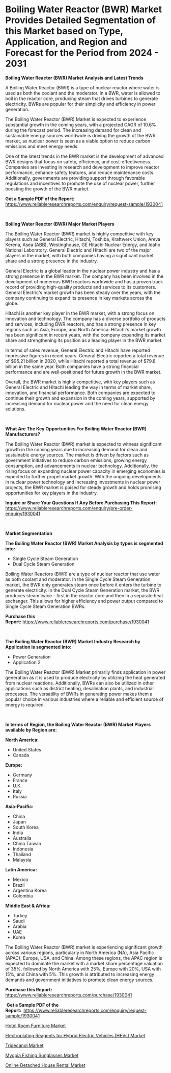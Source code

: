 <p><h1>Boiling Water Reactor (BWR) Market Provides Detailed Segmentation of this Market based on Type, Application, and Region and Forecast for the Period from 2024 - 2031</h1></p><p><strong>Boiling Water Reactor (BWR) Market Analysis and Latest Trends</strong></p>
<p><p>A Boiling Water Reactor (BWR) is a type of nuclear reactor where water is used as both the coolant and the moderator. In a BWR, water is allowed to boil in the reactor core, producing steam that drives turbines to generate electricity. BWRs are popular for their simplicity and efficiency in power generation.</p><p>The Boiling Water Reactor (BWR) Market is expected to experience substantial growth in the coming years, with a projected CAGR of 10.6% during the forecast period. The increasing demand for clean and sustainable energy sources worldwide is driving the growth of the BWR market, as nuclear power is seen as a viable option to reduce carbon emissions and meet energy needs.</p><p>One of the latest trends in the BWR market is the development of advanced BWR designs that focus on safety, efficiency, and cost-effectiveness. Companies are investing in research and development to improve reactor performance, enhance safety features, and reduce maintenance costs. Additionally, governments are providing support through favorable regulations and incentives to promote the use of nuclear power, further boosting the growth of the BWR market.</p></p>
<p><strong>Get a Sample PDF of the Report:&nbsp;</strong> <a href="https://www.reliableresearchreports.com/enquiry/request-sample/1930041">https://www.reliableresearchreports.com/enquiry/request-sample/1930041</a></p>
<p>&nbsp;</p>
<p><strong>Boiling Water Reactor (BWR) Major Market Players</strong></p>
<p><p>The Boiling Water Reactor (BWR) market is highly competitive with key players such as General Electric, Hitachi, Toshiba, Kraftwerk Union, Areva Kerena, Asea (ABB), Westinghouse, GE Hitachi Nuclear Energy, and Idaho National Laboratory. General Electric and Hitachi are two of the major players in the market, with both companies having a significant market share and a strong presence in the industry.</p><p>General Electric is a global leader in the nuclear power industry and has a strong presence in the BWR market. The company has been involved in the development of numerous BWR reactors worldwide and has a proven track record of providing high-quality products and services to its customers. General Electric's market growth has been steady over the years, with the company continuing to expand its presence in key markets across the globe.</p><p>Hitachi is another key player in the BWR market, with a strong focus on innovation and technology. The company has a diverse portfolio of products and services, including BWR reactors, and has a strong presence in key regions such as Asia, Europe, and North America. Hitachi's market growth has been significant in recent years, with the company expanding its market share and strengthening its position as a leading player in the BWR market.</p><p>In terms of sales revenue, General Electric and Hitachi have reported impressive figures in recent years. General Electric reported a total revenue of $95.21 billion in 2020, while Hitachi reported a total revenue of $79.8 billion in the same year. Both companies have a strong financial performance and are well-positioned for future growth in the BWR market.</p><p>Overall, the BWR market is highly competitive, with key players such as General Electric and Hitachi leading the way in terms of market share, innovation, and financial performance. Both companies are expected to continue their growth and expansion in the coming years, supported by increasing demand for nuclear power and the need for clean energy solutions.</p></p>
<p>&nbsp;</p>
<p><strong>What Are The Key Opportunities For Boiling Water Reactor (BWR) Manufacturers?</strong></p>
<p><p>The Boiling Water Reactor (BWR) market is expected to witness significant growth in the coming years due to increasing demand for clean and sustainable energy sources. The market is driven by factors such as government initiatives to reduce carbon emissions, growing energy consumption, and advancements in nuclear technology. Additionally, the rising focus on expanding nuclear power capacity in emerging economies is expected to further propel market growth. With the ongoing developments in nuclear power technology and increasing investments in nuclear power projects, the BWR market is poised for steady growth and holds promising opportunities for key players in the industry.</p></p>
<p><strong>Inquire or Share Your Questions If Any Before Purchasing This Report:</strong> <a href="https://www.reliableresearchreports.com/enquiry/pre-order-enquiry/1930041">https://www.reliableresearchreports.com/enquiry/pre-order-enquiry/1930041</a></p>
<p>&nbsp;</p>
<p><strong>Market Segmentation</strong></p>
<p><strong>The Boiling Water Reactor (BWR) Market Analysis by types is segmented into:</strong></p>
<p><ul><li>Single Cycle Steam Generation</li><li>Dual Cycle Steam Generation</li></ul></p>
<p><p>Boiling Water Reactors (BWR) are a type of nuclear reactor that use water as both coolant and moderator. In the Single Cycle Steam Generation market, the BWR only generates steam once before it enters the turbine to generate electricity. In the Dual Cycle Steam Generation market, the BWR produces steam twice - first in the reactor core and then in a separate heat exchanger. This allows for higher efficiency and power output compared to Single Cycle Steam Generation BWRs.</p></p>
<p><strong>Purchase this Report:&nbsp;</strong><a href="https://www.reliableresearchreports.com/purchase/1930041">https://www.reliableresearchreports.com/purchase/1930041</a></p>
<p>&nbsp;</p>
<p><strong>The Boiling Water Reactor (BWR) Market Industry Research by Application is segmented into:</strong></p>
<p><ul><li>Power Generation</li><li>Application 2</li></ul></p>
<p><p>The Boiling Water Reactor (BWR) Market primarily finds application in power generation as it is used to produce electricity by utilizing the heat generated from nuclear reactions. Additionally, BWRs can also be utilized in other applications such as district heating, desalination plants, and industrial processes. The versatility of BWRs in generating power makes them a popular choice in various industries where a reliable and efficient source of energy is required.</p></p>
<p>&nbsp;</p>
<p><strong>In terms of Region, the Boiling Water Reactor (BWR) Market Players available by Region are:</strong></p>
<p>
    <p> <strong> North America: </strong>
        <ul>
            <li>United States</li>
            <li>Canada</li>
        </ul>
        </p> 
    <p> <strong> Europe: </strong>
        <ul>
            <li>Germany</li>
            <li>France</li>
            <li>U.K.</li>
            <li>Italy</li>
            <li>Russia</li>
        </ul>
        </p> 
    <p> <strong> Asia-Pacific: </strong>
        <ul>
            <li>China</li>
            <li>Japan</li>
            <li>South Korea</li>
            <li>India</li>
            <li>Australia</li>
            <li>China Taiwan</li>
            <li>Indonesia</li>
            <li>Thailand</li>
            <li>Malaysia</li>
        </ul>
        </p> 
    <p> <strong> Latin America: </strong>
        <ul>
            <li>Mexico</li>
            <li>Brazil</li>
            <li>Argentina Korea</li>
            <li>Colombia</li>
        </ul>
        </p> 
    <p> <strong> Middle East & Africa: </strong>
        <ul>
            <li>Turkey</li>
            <li>Saudi</li>
            <li>Arabia</li>
            <li>UAE</li>
            <li>Korea</li>
        </ul>
    </p>
    </p>
<p><p>The Boiling Water Reactor (BWR) market is experiencing significant growth across various regions, particularly in North America (NA), Asia Pacific (APAC), Europe, USA, and China. Among these regions, the APAC region is expected to dominate the market with a market share percentage valuation of 35%, followed by North America with 25%, Europe with 20%, USA with 15%, and China with 5%. This growth is attributed to increasing energy demands and government initiatives to promote clean energy sources.</p></p>
<p><strong>Purchase this Report: </strong><a href="https://www.reliableresearchreports.com/purchase/1930041">https://www.reliableresearchreports.com/purchase/1930041</a></p>
<p>&nbsp;<strong>Get a Sample PDF of the Report:&nbsp;&nbsp;</strong><a href="https://www.reliableresearchreports.com/enquiry/request-sample/1930041">https://www.reliableresearchreports.com/enquiry/request-sample/1930041</a></p>
<p><strong></strong></p>
<p><p><a href="https://view.publitas.com/reportprime-1/decoding-the-hotel-room-furniture-market-a-deep-dive-into-the-latest-market-trends-market-segmentation-and-competitive-analysis/">Hotel Room Furniture Market</a></p><p><a href="https://silk-columnist-571.notion.site/Electroplating-Reagents-for-Hybrid-Electric-Vehicles-HEVs-Market-Size-2024-2031-Global-Industria-b7ef58658a5c415a842c0c5880174939">Electroplating Reagents for Hybrid Electric Vehicles (HEVs) Market</a></p><p><a href="https://view.publitas.com/reportprime-1/tridecanol-market-research-report-provides-critical-insights-that-can-help-shape-business-development-and-investment-strategies/">Tridecanol Market</a></p><p><a href="https://cat-emmental-94b.notion.site/Myopia-Fishing-Sunglasses-Market-Size-Evaluating-its-Market-Trends-Growth-and-Projections-2024--6b6f331baeb44015a1fb326d5841f76c">Myopia Fishing Sunglasses Market</a></p><p><a href="https://cat-emmental-94b.notion.site/Online-Detached-House-Rental-Market-Size-Market-Share-and-Global-Market-Analysis-Report-2024-203-76acd87fc4a44bc7998bfe2f2392fca6">Online Detached House Rental Market</a></p></p>